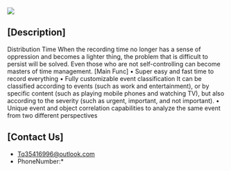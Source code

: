 #                        

![](https://github.com/lilaiwei1236/Lucky/blob/master/WorldShoots.png)

## [Description]
Distribution Time
When the recording time no longer has a sense of oppression and becomes a lighter thing, the problem that is difficult to persist will be solved. Even those who are not self-controlling can become masters of time management.
[Main Func]
• Super easy and fast time to record everything
• Fully customizable event classification
It can be classified according to events (such as work and entertainment), or by specific content (such as playing mobile phones and watching TV), but also according to the severity (such as urgent, important, and not important).
• Unique event and object correlation capabilities to analyze the same event from two different perspectives


## [Contact Us]

* Tq35416996@outlook.com
* PhoneNumber:*


